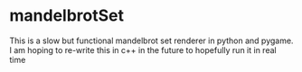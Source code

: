 # mandelbrotSet

This is a slow but functional mandelbrot set renderer in python and pygame.
I am hoping to re-write this in c++ in the future to hopefully run it in real time

